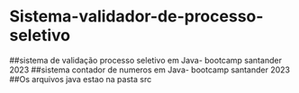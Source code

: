 # Sistema-validador-de-processo-seletivo
##sistema de validação processo seletivo em Java- bootcamp santander 2023
##sistema contador de numeros em Java- bootcamp santander 2023
##Os arquivos java estao na pasta src
